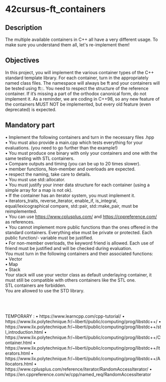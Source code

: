 # 42cursus-ft_containers

## Description
The multiple available containers in C++ all have a very different usage. To make sure you understand them all, let's re-implement them!

## Objectives
In this project, you will implement the various container types of the C++ standard
template library.
For each container, turn in the appropriately named class files.
The namespace will always be ft and your containers will be tested using ft::<container>.
You need to respect the structure of the reference container. If it’s missing a part of the
orthodox canonical form, do not implement it.
As a reminder, we are coding in C++98, so any new feature of the containers MUST NOT
be implemented, but every old feature (even deprecated) is expected.
  
## Mandatory part
• Implement the following containers and turn in the necessary files <container>.hpp </br>
• You must also provide a main.cpp which tests everything for your evaluations. (you
need to go further than the example!)</br>
• You must produce one binary with only your containers and one with the same
testing with STL containers.</br>
• Compare outputs and timing (you can be up to 20 times slower).</br>
• member functions, Non-member and overloads are expected.</br>
• respect the naming, take care to details.</br>
• You must use std::allocator.</br>
• You must justify your inner data structure for each container (using a simple array
for a map is not ok).</br>
• If the container has an iterator system, you must implement it.</br>
• iterators_traits, reverse_iterator, enable_if, is_integral, equal/lexicographical compare, std::pair, std::make_pair, must be reimplemented.</br>
• You can use https://www.cplusplus.com/ and https://cppreference.com/ as
references.</br>
• You cannot implement more public functions than the ones offered in the standard
containers. Everything else must be private or protected. Each public function/-
variable must be justified.</br>
• For non-member overloads, the keyword friend is allowed. Each use of friend
must be justified and will be checked during evaluation.</br>
You must turn in the following containers and their associated functions:</br>
• Vector</br>
• Map</br>
• Stack</br>
Your stack will use your vector class as default underlaying container, it must still be
compatible with others containers like the STL one.</br>
STL containers are forbidden.</br>
You are allowed to use the STD library.

</br>
</br>
</br>
TEMPORARY :
• https://www.learncpp.com/cpp-tutorial/
• https://www.lix.polytechnique.fr/~liberti/public/computing/prog/libstdc++/
• https://www.lix.polytechnique.fr/~liberti/public/computing/prog/libstdc++/stl_introduction.html
• https://www.lix.polytechnique.fr/~liberti/public/computing/prog/libstdc++/Container.html
• https://www.lix.polytechnique.fr/~liberti/public/computing/prog/libstdc++/Iterators.html
• https://www.lix.polytechnique.fr/~liberti/public/computing/prog/libstdc++/Allocators.html
• https://www.cplusplus.com/reference/iterator/RandomAccessIterator/
• https://en.cppreference.com/w/cpp/named_req/RandomAccessIterator